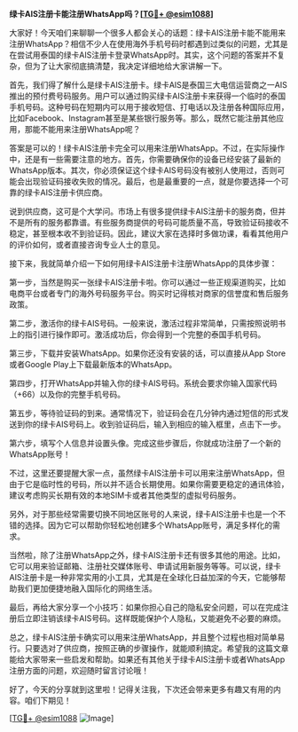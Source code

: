 **绿卡AIS注册卡能注册WhatsApp吗？[[TG💪+ @esim1088](https://t.me/s/esim1088)]**

大家好！今天咱们来聊聊一个很多人都会关心的话题：绿卡AIS注册卡能不能用来注册WhatsApp？相信不少人在使用海外手机号码时都遇到过类似的问题，尤其是在尝试用泰国的绿卡AIS注册卡登录WhatsApp时。其实，这个问题的答案并不复杂，但为了让大家彻底搞清楚，我决定详细地给大家讲解一下。

首先，我们得了解什么是绿卡AIS注册卡。绿卡AIS是泰国三大电信运营商之一AIS推出的预付费号码服务。用户可以通过购买绿卡AIS注册卡来获得一个临时的泰国手机号码。这种号码在短期内可以用于接收短信、打电话以及注册各种国际应用，比如Facebook、Instagram甚至是某些银行服务等。那么，既然它能注册其他应用，那能不能用来注册WhatsApp呢？

答案是可以的！绿卡AIS注册卡完全可以用来注册WhatsApp。不过，在实际操作中，还是有一些需要注意的地方。首先，你需要确保你的设备已经安装了最新的WhatsApp版本。其次，你必须保证这个绿卡AIS号码没有被别人使用过，否则可能会出现验证码接收失败的情况。最后，也是最重要的一点，就是你要选择一个可靠的绿卡AIS注册卡供应商。

说到供应商，这可是个大学问。市场上有很多提供绿卡AIS注册卡的服务商，但并不是所有的服务都靠谱。有些服务商提供的号码可能质量不高，导致验证码接收不稳定，甚至根本收不到验证码。因此，建议大家在选择时多做功课，看看其他用户的评价如何，或者直接咨询专业人士的意见。

接下来，我就简单介绍一下如何用绿卡AIS注册卡注册WhatsApp的具体步骤：

第一步，当然是购买一张绿卡AIS注册卡啦。你可以通过一些正规渠道购买，比如电商平台或者专门的海外号码服务平台。购买时记得核对商家的信誉度和售后服务政策。

第二步，激活你的绿卡AIS号码。一般来说，激活过程非常简单，只需按照说明书上的指引进行操作即可。激活成功后，你会得到一个完整的泰国手机号码。

第三步，下载并安装WhatsApp。如果你还没有安装的话，可以直接从App Store或者Google Play上下载最新版本的WhatsApp。

第四步，打开WhatsApp并输入你的绿卡AIS号码。系统会要求你输入国家代码（+66）以及你的完整手机号码。

第五步，等待验证码的到来。通常情况下，验证码会在几分钟内通过短信的形式发送到你的绿卡AIS号码上。收到验证码后，输入到相应的输入框里，点击下一步。

第六步，填写个人信息并设置头像。完成这些步骤后，你就成功注册了一个新的WhatsApp账号！

不过，这里还要提醒大家一点，虽然绿卡AIS注册卡可以用来注册WhatsApp，但由于它是临时性的号码，所以并不适合长期使用。如果你需要更稳定的通讯体验，建议考虑购买长期有效的本地SIM卡或者其他类型的虚拟号码服务。

另外，对于那些经常需要切换不同地区账号的人来说，绿卡AIS注册卡也是一个不错的选择。因为它可以帮助你轻松地创建多个WhatsApp账号，满足多样化的需求。

当然啦，除了注册WhatsApp之外，绿卡AIS注册卡还有很多其他的用途。比如，它可以用来验证邮箱、注册社交媒体账号、申请试用新服务等等。可以说，绿卡AIS注册卡是一种非常实用的小工具，尤其是在全球化日益加深的今天，它能够帮助我们更加便捷地融入国际化的网络生活。

最后，再给大家分享一个小技巧：如果你担心自己的隐私安全问题，可以在完成注册后立即注销该绿卡AIS号码。这样既能保护个人隐私，又能避免不必要的麻烦。

总之，绿卡AIS注册卡确实可以用来注册WhatsApp，并且整个过程也相对简单易行。只要选对了供应商，按照正确的步骤操作，就能顺利搞定。希望我的这篇文章能给大家带来一些启发和帮助。如果还有其他关于绿卡AIS注册卡或者WhatsApp注册方面的问题，欢迎随时留言讨论哦！

好了，今天的分享就到这里啦！记得关注我，下次还会带来更多有趣又有用的内容。咱们下期见！

[[TG💪+ @esim1088](https://t.me/s/esim1088) ![Image](https://i.postimg.cc/4NQfJmqS/Snipaste-2025-05-13-00-14-12.png)]